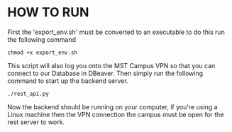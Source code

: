 # HOW TO RUN

First the 'export_env.sh' must be converted to an executable to do this run the following command

`chmod +x export_env.sh`

This script will also log you onto the MST Campus VPN so that you can connect to our Database in DBeaver. Then simply run the following command to start up the backend server.

`./rest_api.py`

Now the backend should be running on your computer, if you're using a Linux machine then the VPN connection the campus must be open for the rest server to work.